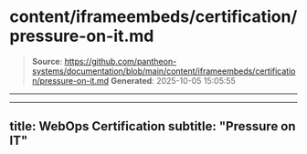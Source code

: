 # content/iframeembeds/certification/pressure-on-it.md

> **Source**: https://github.com/pantheon-systems/documentation/blob/main/content/iframeembeds/certification/pressure-on-it.md
> **Generated**: 2025-10-05 15:05:55

---

---
title: WebOps Certification
subtitle: "Pressure on IT"
---

<Partial file="certification-guide/pressure-on-it.md" />
